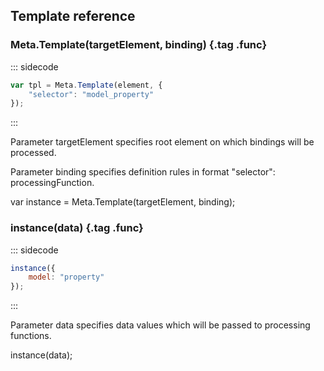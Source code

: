 ## Template reference

### Meta.Template(targetElement, binding) {.tag .func}

::: sidecode
```javascript
var tpl = Meta.Template(element, {
    "selector": "model_property"
});
```
:::

Parameter targetElement specifies root element on which bindings will be processed.

Parameter binding specifies definition rules in format "selector": processingFunction.

var instance = Meta.Template(targetElement, binding);

### instance(data) {.tag .func}

::: sidecode
```javascript
instance({
	model: "property"
});
```
:::

Parameter data specifies data values which will be passed to processing functions.

instance(data);